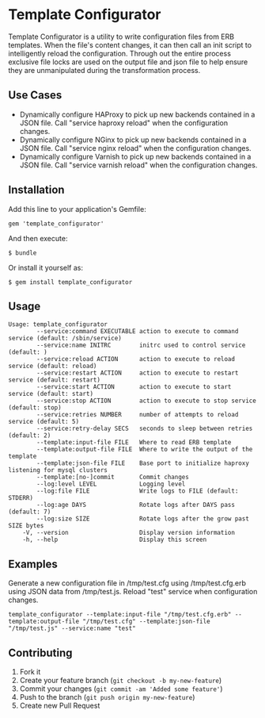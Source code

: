 # Template Configurator

Template Configurator is a utility to write configuration files from ERB templates. When the file's content changes, it can then call an init script to intelligently reload the configuration. Through out the entire process exclusive file locks are used on the output file and json file to help ensure they are unmanipulated during the transformation process.

## Use Cases

* Dynamically configure HAProxy to pick up new backends contained in a JSON file. Call "service haproxy reload" when the configuration changes.
* Dynamically configure NGinx to pick up new backends contained in a JSON file. Call "service nginx reload" when the configuration changes.
* Dynamically configure Varnish to pick up new backends contained in a JSON file. Call "service varnish reload" when the configuration changes.

## Installation

Add this line to your application's Gemfile:

    gem 'template_configurator'

And then execute:

    $ bundle

Or install it yourself as:

    $ gem install template_configurator

## Usage

    Usage: template_configurator
            --service:command EXECUTABLE action to execute to command service (default: /sbin/service)
            --service:name INITRC        initrc used to control service (default: )
            --service:reload ACTION      action to execute to reload service (default: reload)
            --service:restart ACTION     action to execute to restart service (default: restart)
            --service:start ACTION       action to execute to start service (default: start)
            --service:stop ACTION        action to execute to stop service (default: stop)
            --service:retries NUMBER     number of attempts to reload service (default: 5)
            --service:retry-delay SECS   seconds to sleep between retries (default: 2)
            --template:input-file FILE   Where to read ERB template
            --template:output-file FILE  Where to write the output of the template
            --template:json-file FILE    Base port to initialize haproxy listening for mysql clusters
            --template:[no-]commit       Commit changes
            --log:level LEVEL            Logging level
            --log:file FILE              Write logs to FILE (default: STDERR)
            --log:age DAYS               Rotate logs after DAYS pass (default: 7)
            --log:size SIZE              Rotate logs after the grow past SIZE bytes
        -V, --version                    Display version information
        -h, --help                       Display this screen

## Examples

Generate a new configuration file in /tmp/test.cfg using /tmp/test.cfg.erb using JSON data from /tmp/test.js. Reload "test" service when configuration changes.

    template_configurator --template:input-file "/tmp/test.cfg.erb" --template:output-file "/tmp/test.cfg" --template:json-file "/tmp/test.js" --service:name "test"

## Contributing

1. Fork it
2. Create your feature branch (`git checkout -b my-new-feature`)
3. Commit your changes (`git commit -am 'Added some feature'`)
4. Push to the branch (`git push origin my-new-feature`)
5. Create new Pull Request
